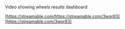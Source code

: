 Video showing wheels results dashboard

[https://streamable.com/https://streamable.com/3wqr83](https://streamable.com/3wqr83)
